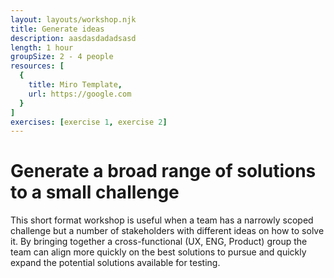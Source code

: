 ```yaml
---
layout: layouts/workshop.njk
title: Generate ideas
description: aasdasdadadsasd
length: 1 hour
groupSize: 2 - 4 people
resources: [
  {
    title: Miro Template, 
    url: https://google.com
  }
]
exercises: [exercise 1, exercise 2]
---
```

# Generate a broad range of solutions to a small challenge
This short format workshop is useful when a team has a narrowly scoped challenge but a number of stakeholders with different ideas on how to solve it. By bringing together a cross-functional (UX, ENG, Product) group the team can align more quickly on the best solutions to pursue and quickly expand the potential solutions available for testing.

